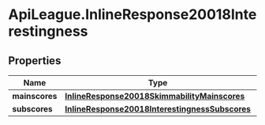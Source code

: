 # ApiLeague.InlineResponse20018Interestingness

## Properties

Name | Type | Description | Notes
------------ | ------------- | ------------- | -------------
**mainscores** | [**InlineResponse20018SkimmabilityMainscores**](InlineResponse20018SkimmabilityMainscores.md) |  | [optional] 
**subscores** | [**InlineResponse20018InterestingnessSubscores**](InlineResponse20018InterestingnessSubscores.md) |  | [optional] 



